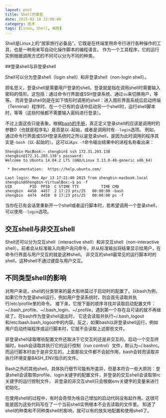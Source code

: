 ```yaml
---
layout: post
title: Shell的类型
date: 2015-02-10 12:00:00
category: 技术
tags: [Linux, Shell, 编程]
---
```


Shell是Linux上的“居家旅行必备品”。它既是在终端里用命令行进行各种操作的工具，也是一种用来写自动化操作脚本的编程语言。
作为一个工具程序，它的运行实例根据调用方式的不同可以分为不同的种类。

<!--more-->

##登录shell与非登录shell

Shell可以分为登录shell（login shell）和非登录shell（non-login shell）。

顾名思义，登录shell是需要用户登录的shell。登录就是指在调用shell时需要输入密码的情形。这包括：通过命令行界面或SSH登录系统、通过`su`来切换用户，等等。
而非登录shell则是在如下情形时调用的shell：进入图形界面系统后启动终端（Terminal）程序时、在一个已有的会话中启动另一个shell时，运行shell脚本时，等等（这些时候都不需要输入密码进行登录）。

不过上面这些只是表象。根据[bash的手册](http://linux.die.net/man/1/bash)，真正定义登录shell的应该是调用时的参数0（也就是程序名）是否是以`-`起始，或者是调用时有`--login`选项。
例如，通过命令行界面或SSH登录系统时之所以是登录shell，是因为此时调用的程序其实是`-bash`（以`-`起始的）。这可以从`ps -f`命令输出结果中的进程名称看出来：

	Shengbin-MacBook:~ shengbin$ ssh 172.31.203.138
	shengbin@172.31.203.138's password: 
	Welcome to Ubuntu 14.04.2 LTS (GNU/Linux 3.13.0-48-generic x86_64)

	 * Documentation:  https://help.ubuntu.com/

	Last login: Mon Apr 13 17:21:40 2015 from shengbin-macbook.local
	shengbin@Shengbin-VirtualBox:~$ ps -f
	UID        PID  PPID  C STIME TTY          TIME CMD
	shengbin  4458  4457  2 17:23 pts/25   00:00:00 -bash
	shengbin  4474  4458  0 17:23 pts/25   00:00:00 ps -f

当你在已有会话里重新开一个shell或者运行脚本时，若希望调用一个登录shell，可以使用`--login`选项。

## 交互shell与非交互shell

Shell还可以分为交互shell（interactive shell）和非交互shell（non-interactive shell）。前者会从标准输入向用户询问命令，并从标准输出将结果显示给用户，在命令行界面与用户交互的就是这种shell。
非交互的shell最常见的运行脚本时的shell，这种shell不通过键盘与用户交互。

## 不同类型shell的影响

对用户来说，shell的分类带来的最大影响莫过于启动时的配置了。以bash为例，如果它作为登录shell运行，例如用户登录系统时，则会首先读取并执行/etc/profile里的命令。
接下来，它按下面的顺序寻找并读取启动配置文件：~/.bash\_profile、~/.bash\_login、~/.profile，遇到第一个存在且可读的就不再继续了。在bash作为登录shell退出时，
它还会读取并执行~/.bash\_logout和/etc/bash.bash\_logout中的内容。反之，如果bash以非登录shell运行，例如用户启动终端程序或运行脚本时，它就不会读取上述那些文件。

非登录shell读取哪些配置文件还取决于它交互的还是非交互的。启动一个交互终端时，bash会读取并执行它的运行控制（run control）文件，默认为~/.bashrc。
而运行脚本时由于是非交互的，上面那些文件都不会起作用，bash会转而读取并执行环境变量BASH_ENV指示的文件。

Bash之外的其他shell，具体执行细节可能有所差异，但基本符合一些大原则：登录shell会读取带profile、login关键字的配置文件，非登录的交互shell会读取带rc关键字的运行控制文件，
非登录的非交互shell只会根据env关键字的变量来进行初始化。

在使用shell的过程中，有时会奇怪为啥自己增加的启动代码没有起作用。这很可能是因为这些代码写在了一个当前shell实例根本不会去读取的文件里。
知道了shell的种类和不同种类shell的影响，就可以有的放矢地配置和使用shell了。


